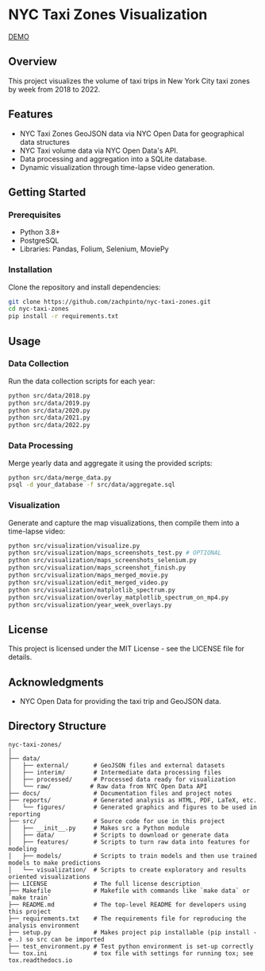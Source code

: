 # NYC Taxi Zones Visualization

[DEMO](https://zachpinto.com/projects/visualizations/nyc_taxi_video.mp4)

## Overview
This project visualizes the volume of taxi trips in New York City taxi zones by week from 2018 to 2022. 

## Features
- NYC Taxi Zones GeoJSON data via NYC Open Data for geographical data structures
- NYC Taxi volume data via NYC Open Data's API.
- Data processing and aggregation into a SQLite database.
- Dynamic visualization through time-lapse video generation.

## Getting Started
### Prerequisites
- Python 3.8+
- PostgreSQL
- Libraries: Pandas, Folium, Selenium, MoviePy

### Installation
Clone the repository and install dependencies:

```bash
git clone https://github.com/zachpinto/nyc-taxi-zones.git
cd nyc-taxi-zones
pip install -r requirements.txt
```

## Usage

### Data Collection
Run the data collection scripts for each year:
```bash
python src/data/2018.py
python src/data/2019.py
python src/data/2020.py
python src/data/2021.py
python src/data/2022.py
```
### Data Processing
Merge yearly data and aggregate it using the provided scripts:
```bash
python src/data/merge_data.py
psql -d your_database -f src/data/aggregate.sql
```

### Visualization
Generate and capture the map visualizations, then compile them into a time-lapse video:
```bash
python src/visualization/visualize.py
python src/visualization/maps_screenshots_test.py # OPTIONAL
python src/visualization/maps_screenshots_selenium.py
python src/visualization/maps_screenshot_finish.py
python src/visualization/maps_merged_movie.py
python src/visualization/edit_merged_video.py
python src/visualization/matplotlib_spectrum.py
python src/visualization/overlay_matplotlib_spectrum_on_mp4.py
python src/visualization/year_week_overlays.py
```

## License
This project is licensed under the MIT License - see the LICENSE file for details.

## Acknowledgments
- NYC Open Data for providing the taxi trip and GeoJSON data.

## Directory Structure

```plaintext
nyc-taxi-zones/
│
├── data/
│   ├── external/       # GeoJSON files and external datasets
│   ├── interim/        # Intermediate data processing files
│   ├── processed/      # Processed data ready for visualization
│   └── raw/           # Raw data from NYC Open Data API
├── docs/               # Documentation files and project notes
├── reports/            # Generated analysis as HTML, PDF, LaTeX, etc.
│   └── figures/        # Generated graphics and figures to be used in reporting
├── src/                # Source code for use in this project
│   ├── __init__.py     # Makes src a Python module
│   ├── data/           # Scripts to download or generate data
│   ├── features/       # Scripts to turn raw data into features for modeling
│   ├── models/         # Scripts to train models and then use trained models to make predictions
│   └── visualization/  # Scripts to create exploratory and results oriented visualizations
├── LICENSE             # The full license description
├── Makefile            # Makefile with commands like `make data` or `make train`
├── README.md           # The top-level README for developers using this project
├── requirements.txt    # The requirements file for reproducing the analysis environment
├── setup.py            # Makes project pip installable (pip install -e .) so src can be imported
├── test_environment.py # Test python environment is set-up correctly
└── tox.ini             # tox file with settings for running tox; see tox.readthedocs.io

